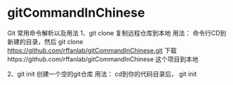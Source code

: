 # gitCommandInChinese
Git 常用命令解析以及用法
1、git clone 
复制远程仓库到本地
用法：
命令行CD到新建的目录，然后
git clone https://github.com/rffanlab/gitCommandInChinese.git
下载https://github.com/rffanlab/gitCommandInChinese 这个项目到本地

2、git init
创建一个空的git仓库
用法：
cd到你的代码目录后，
git init
